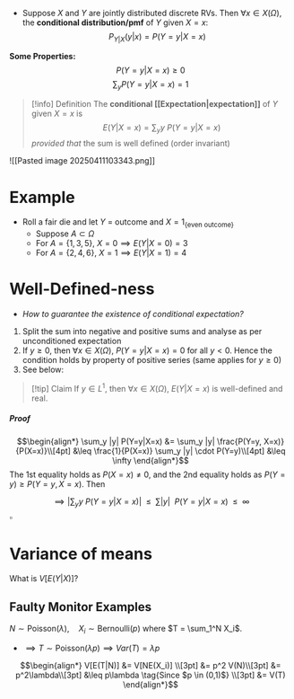 - Suppose $X$ and $Y$ are jointly distributed discrete RVs. Then $\forall x \in X(\Omega)$, the **conditional distribution/pmf** of $Y$ given $X=x$:
$$P_{Y|X}(y|x) = P(Y=y|X=x)$$

**Some Properties:**
$$P(Y=y|X=x) \geq 0$$
$$\sum_y P(Y=y|X=x) = 1$$

>[!info] Definition
>The **conditional [[Expectation|expectation]]** of $Y$ given $X=x$ is
>$$E(Y|X=x) = \sum_y y \:P(Y=y|X=x)$$
>*provided that* the sum is well defined (order invariant)

![[Pasted image 20250411103343.png]]


# Example

-  Roll a fair die and let $Y$ = outcome and $X=1_{\{\text{even outcome}\}}$
	- Suppose $A \subset \Omega$
	- For $A = \{1,3,5\}$, $X=0 \implies E(Y|X=0) = 3$
	- For $A = \{2,4,6\}$, $X = 1\implies E(Y|X=1) = 4$


# Well-Defined-ness

- *How to guarantee the existence of conditional expectation?*

1. Split the sum into negative and positive sums and analyse as per unconditioned expectation
2. If $y \geq 0$, then $\forall x \in X(\Omega)$, $P(Y=y|X=x)=0$ for all $y <0$. Hence the condition holds by property of positive series (same applies for $y \geq 0$)
3. See below:
>[!tip] Claim
>If $y \in L^1$, then $\forall x \in X(\Omega)$, $E(Y|X=x)$ is well-defined and real.
##### Proof
$$\begin{align*}
\sum_y |y| P(Y=y|X=x) &= \sum_y |y| \frac{P(Y=y, X=x)}{P(X=x)}\\[4pt]
&\leq \frac{1}{P(X=x)} \sum_y |y| \cdot P(Y=y)\\[4pt]
&\leq \infty 
\end{align*}$$
The 1st equality holds as $P(X=x)\neq 0$, and the 2nd equality holds as $P(Y=y) \geq P(Y=y,X=x)$. Then

$$\implies \left|\sum_y y\:P(Y=y|X=x)\right| \:\:\leq\:\: \sum |y| \:\:P(Y=y|X=x)\:\:\leq\:\: \infty$$
$\square$ 


# Variance of means

What is $V[E(Y|X)]$?
## Faulty Monitor Examples

$N \sim \text{Poisson}(\lambda), \quad X_i \sim \text{Bernoulli}(p)$ where $T = \sum_1^N X_i$. 
- $\implies T \sim \text{Poisson}(\lambda p) \implies Var(T) = \lambda p$

$$\begin{align*}
V[E(T|N)] &= V[NE(X_i)] \\[3pt]
&= p^2 V(N)\\[3pt]
&= p^2\lambda\\[3pt]
&\leq p\lambda \tag{Since $p \in (0,1)$} \\[3pt]
&= V(T)
\end{align*}$$